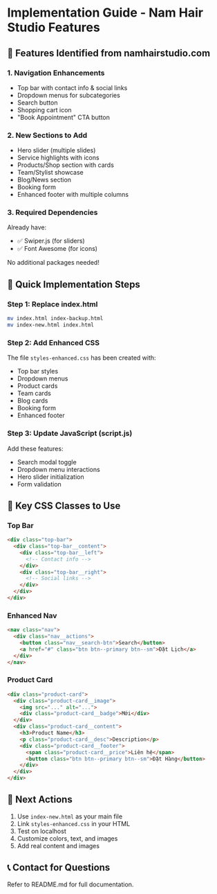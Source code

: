# Implementation Guide - Nam Hair Studio Features

## 🎯 Features Identified from namhairstudio.com

### 1. **Navigation Enhancements**
- Top bar with contact info & social links
- Dropdown menus for subcategories
- Search button
- Shopping cart icon
- "Book Appointment" CTA button

### 2. **New Sections to Add**
- Hero slider (multiple slides)
- Service highlights with icons
- Products/Shop section with cards
- Team/Stylist showcase
- Blog/News section
- Booking form
- Enhanced footer with multiple columns

### 3. **Required Dependencies**
Already have:
- ✅ Swiper.js (for sliders)
- ✅ Font Awesome (for icons)

No additional packages needed!

## 📝 Quick Implementation Steps

### Step 1: Replace index.html
```bash
mv index.html index-backup.html
mv index-new.html index.html
```

### Step 2: Add Enhanced CSS
The file `styles-enhanced.css` has been created with:
- Top bar styles
- Dropdown menus
- Product cards
- Team cards
- Blog cards
- Booking form
- Enhanced footer

### Step 3: Update JavaScript (script.js)
Add these features:
- Search modal toggle
- Dropdown menu interactions
- Hero slider initialization
- Form validation

## 🎨 Key CSS Classes to Use

### Top Bar
```html
<div class="top-bar">
  <div class="top-bar__content">
    <div class="top-bar__left">
      <!-- Contact info -->
    </div>
    <div class="top-bar__right">
      <!-- Social links -->
    </div>
  </div>
</div>
```

### Enhanced Nav
```html
<nav class="nav">
  <div class="nav__actions">
    <button class="nav__search-btn">Search</button>
    <a href="#" class="btn btn--primary btn--sm">Đặt Lịch</a>
  </div>
</nav>
```

### Product Card
```html
<div class="product-card">
  <div class="product-card__image">
    <img src="..." alt="...">
    <div class="product-card__badge">Mới</div>
  </div>
  <div class="product-card__content">
    <h3>Product Name</h3>
    <p class="product-card__desc">Description</p>
    <div class="product-card__footer">
      <span class="product-card__price">Liên hệ</span>
      <button class="btn btn--primary btn--sm">Đặt Hàng</button>
    </div>
  </div>
</div>
```

## 🚀 Next Actions

1. Use `index-new.html` as your main file
2. Link `styles-enhanced.css` in your HTML
3. Test on localhost
4. Customize colors, text, and images
5. Add real content and images

## 📞 Contact for Questions
Refer to README.md for full documentation.
